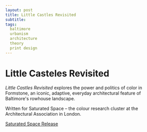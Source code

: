 ```yaml
---
layout: post
title: Little Castles Revisited
subtitle:
tags:
  baltimore
  urbanism
  architecture
  theory
  print design
---
```


# Little Casteles Revisited

*Little Castles Revisited* explores the power and politics of color in Formstone, an iconic, adaptive, everyday architectural feature of Baltimore's rowhouse landscape.

Written for Saturated Space – the colour research cluster at the Architectural Association in London.

[Saturated Space Release](http://www.saturatedspace.org/2013/04/little-castles-revisited-formstone.html)

<div data-configid="1910965/12348326" style="width:525px; height:371px;" class="issuuembed"></div><script type="text/javascript" src="//e.issuu.com/embed.js" async="true"></script>